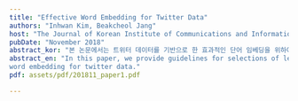 ```yaml
---
title: "Effective Word Embedding for Twitter Data"
authors: "Inhwan Kim, Beakcheol Jang"
host: "The Journal of Korean Institute of Communications and Information Sciences"
pubDate: "November 2018"
abstract_kor: "본 논문에서는 트위터 데이터를 기반으로 한 효과적인 단어 임베딩을 위하여 학습 모델 선택과 학습 매개 변수 조정에 대한 지침을 제공한다. 기존 단어 임베딩의 모델과 매개 변수에 대한 연구는 뉴스 및 위키피디아와 같이 정형화된 데이터를 기반으로 연구가 진행되어 트위터와 같은 비정형화 데이터에 적용되기 어렵다. 따라서 본 연구 는 트위터 데이터 분석을 위해 최신 단어 임베딩 기술인 Word2Vec을 사용하여 학습 모델 선택과 학습 매개 변수 조정에 따른 성능 변화를 분석하는 실험을 실시하였고 트위터 데이터를 위한 좋은 성능의 단어 임베딩을 위한 효과적인 학습 모델과 매개 변수 값을 제공한다."
abstract_en: "In this paper, we provide guidelines for selections of learning model and learning parameter values for effective word embedding for Twitter data. The precedent studies on the model and parameters of the word embedding have been studied based on structured data such as news and Wikipedia, so it difficult to apply them to unstructured data such as Twitter. In this paper, we conducted experiment to analyze the performance change by selecting the learning model and adjusting the learning parameters using state-of-the-art word embedding technology, Word2Vec, for Twitter data and provide effective learning models and parameter values for good
word embedding for twitter data."
pdf: assets/pdf/201811_paper1.pdf

---
```

 

